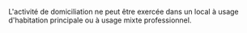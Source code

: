 L'activité de domiciliation ne peut être exercée dans un local à usage d'habitation principale ou à usage mixte professionnel.
